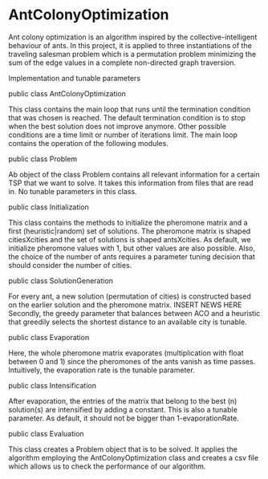 # AntColonyOptimization

Ant colony optimization is an algorithm inspired by the collective-intelligent behaviour of ants. In this project, it is applied to three instantiations of the traveling salesman problem which is a permutation problem minimizing the sum of the edge values in a complete non-directed graph traversion.

Implementation and tunable parameters


public class AntColonyOptimization


This class contains the main loop that runs until the termination condition that was chosen is reached. The default termination condition is to stop when the best solution does not improve anymore. Other possible conditions are a time limit or number of iterations limit. 
The main loop contains the operation of the following modules. 

public class Problem


Ab object of the class Problem contains all relevant information for a certain TSP that we want to solve. It takes this information from files that are read in. No tunable parameters in this class.  

public class Initialization


This class contains the methods to initialize the pheromone matrix and a first (heuristic|random) set of solutions. The pheromone matrix is shaped citiesXcities and the set of solutions is shaped antsXcities. As default, we initialize pheromone values with 1, but other values are also possible. Also, the choice of the number of ants requires a parameter tuning decision that should consider the number of cities.   

public class SolutionGeneration


For every ant, a new solution (permutation of cities) is constructed based on the earlier solution and the pheromone matrix. 
INSERT NEWS HERE 
Secondly, the greedy parameter that balances between ACO and a heuristic that greedily selects the shortest distance to an available city is tunable. 

public class Evaporation


Here, the whole pheromone matrix evaporates (multiplication with float between 0 and 1) since the pheromones of the ants vanish as time passes. Intuitively, the evaporation rate is the tunable parameter. 

public class Intensification


After evaporation, the entries of the matrix that belong to the best (n) solution(s) are intensified by adding a constant. This is also a tunable parameter. As default, it should not be bigger than 1-evaporationRate.

public class Evaluation


This class creates a Problem object that is to be solved. It applies the algorithm employing the AntColonyOptimization class and creates a csv file which allows us to check the performance of our algorithm.
